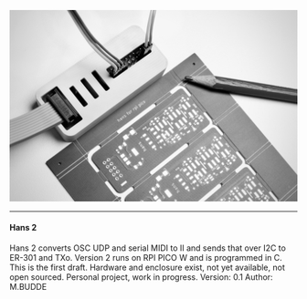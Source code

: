 ![Hans 2](docs/hans_2.jpeg)

------

#### Hans 2

Hans 2 converts OSC UDP and serial MIDI to II and sends that over I2C to ER-301 and TXo. 
Version 2 runs on RPI PICO W and is programmed in C. This is the first draft. 
Hardware and enclosure exist, not yet available, not open sourced. 
Personal project, work in progress.
Version: 0.1
Author: M.BUDDE


